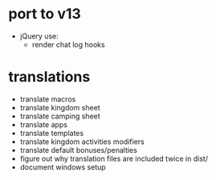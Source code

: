 # port to v13

* jQuery use:
    * render chat log hooks

# translations

* translate macros
* translate kingdom sheet
* translate camping sheet
* translate apps
* translate templates
* translate kingdom activities modifiers
* translate default bonuses/penalties
* figure out why translation files are included twice in dist/
* document windows setup